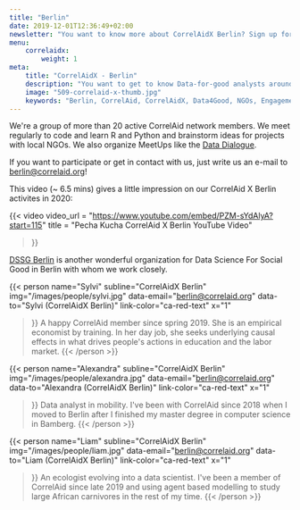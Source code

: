 ```yaml
---
title: "Berlin"
date: 2019-12-01T12:36:49+02:00
newsletter: "You want to know more about CorrelAidX Berlin? Sign up for our Newsletter!"
menu: 
    correlaidx:
        weight: 1
meta:
    title: "CorrelAidX - Berlin"
    description: "You want to get to know Data-for-good analysts around you and use data for social good? In this case, you are interested in CorrelAidX!"
    image: "509-correlaid-x-thumb.jpg"
    keywords: "Berlin, CorrelAid, CorrelAidX, Data4Good, NGOs, Engagement 4.0"
---
```


    
We're a group of more than 20 active CorrelAid network members. We meet regularly to code and learn R and Python and brainstorm ideas for projects with local NGOs.
We also organize MeetUps like the [Data Dialogue](https://www.meetup.com/de-DE/CorrelAid/events/264806335).

If you want to participate or get in contact with us, just write us an e-mail to berlin@correlaid.org!


This video (~ 6.5 mins) gives a little impression on our CorrelAid X Berlin activites in 2020: 

{{< video
    video_url = "https://www.youtube.com/embed/PZM-sYdAlyA?start=115"
    title = "Pecha Kucha CorrelAid X Berlin YouTube Video"
>}}

[DSSG Berlin](https://dssg-berlin.org/) is another wonderful organization for Data Science For Social Good in Berlin with whom we work closely.


{{< person 
    name="Sylvi"
    subline="CorrelAidX Berlin"
    img="/images/people/sylvi.jpg"
    data-email="berlin@correlaid.org"
    data-to="Sylvi (CorrelAidX Berlin)"
    link-color="ca-red-text"
    x="1"
>}}
A happy CorrelAid member since spring 2019. She is an empirical economist by training. In her day job, she seeks underlying causal effects in what drives people's actions in education and the labor market.
{{< /person >}}

{{< person 
    name="Alexandra"
    subline="CorrelAidX Berlin"
    img="/images/people/alexandra.jpg"
    data-email="berlin@correlaid.org"
    data-to="Alexandra (CorrelAidX Berlin)"
    link-color="ca-red-text"
    x="1"
>}}
Data analyst in mobility. I've been with CorrelAid since 2018 when I moved to Berlin after I finished my master degree in computer science in Bamberg.
{{< /person >}}

{{< person 
    name="Liam"
    subline="CorrelAidX Berlin"
    img="/images/people/liam.jpg"
    data-email="berlin@correlaid.org"
    data-to="Liam (CorrelAidX Berlin)"
    link-color="ca-red-text"
    x="1"
>}}
An ecologist evolving into a data scientist. I've been a member of CorrelAid since late 2019 and using agent based modelling to study large African carnivores in the rest of my time.
{{< /person >}}

